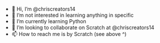 - 👋 Hi, I’m @chriscreators14
- 👀 I’m not interested in learning anything in specific
- 🌱 I’m currently learning Python
- 💞️ I’m looking to collaborate on Scratch at @chriscreators14
- 📫 How to reach me is by Scratch (see above ^)

<!---
chriscreators14/chriscreators14 is a ✨ special ✨ repository because its `README.md` (this file) appears on your GitHub profile.
You can click the Preview link to take a look at your changes.
--->
